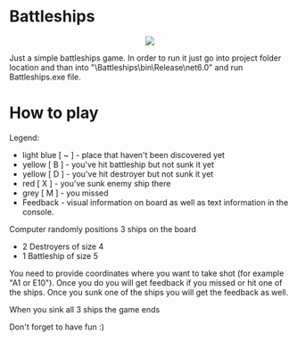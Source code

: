 # Battleships
<p align="center">
  <img src="https://i.imgur.com/MMpaDI1.png" />
</p>
Just a simple battleships game.
In order to run it just go into project folder location and than into "\Battleships\bin\Release\net6.0" and run Battleships.exe file.

# How to play
Legend:
- light blue [ ~ ] - place that haven't been discovered yet
- yellow [ B ] - you've hit battleship but not sunk it yet
- yellow [ D ] - you've hit destroyer but not sunk it yet
- red [ X ] - you've sunk enemy ship there
- grey [ M ] - you missed
- Feedback - visual information on board as well as text information in the console.

Computer randomly positions 3 ships on the board
- 2 Destroyers of size 4
- 1 Battleship of size 5

You need to provide coordinates where you want to take shot (for example "A1 or E10"). Once you do you will get feedback if you missed or hit one of the ships. Once you sunk one of the ships you will get the feedback as well.

When you sink all 3 ships the game ends

Don't forget to have fun :)
